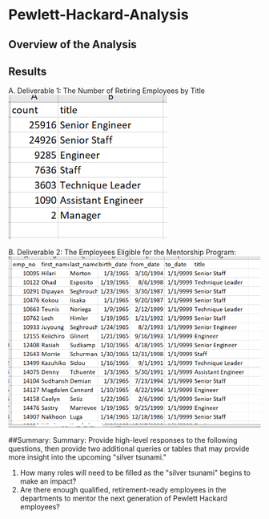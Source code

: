 # Pewlett-Hackard-Analysis
## Overview of the Analysis
## Results

A.  Deliverable 1:  The Number of Retiring Employees by Title
![image_name](https://github.com/jessicameyer23/Pewlett-Hackard-Analysis/blob/main/retiringtitles.png)





B.  Deliverable 2:  The Employees Eligible for the Mentorship Program:
![image_name](https://github.com/jessicameyer23/Pewlett-Hackard-Analysis/blob/main/mentorshipeligibility.png)

##Summary:
Summary: Provide high-level responses to the following questions, then provide two additional queries or tables that may provide more insight into the upcoming "silver tsunami."
1. How many roles will need to be filled as the "silver tsunami" begins to make an impact?
2.  Are there enough qualified, retirement-ready employees in the departments to mentor the next generation of Pewlett Hackard employees?
